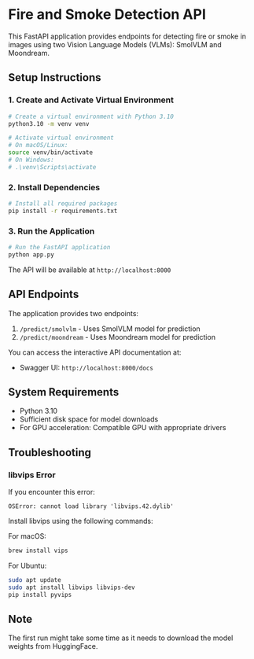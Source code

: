 # Fire and Smoke Detection API

This FastAPI application provides endpoints for detecting fire or smoke in images using two Vision Language Models (VLMs): SmolVLM and Moondream.

## Setup Instructions

### 1. Create and Activate Virtual Environment

```bash
# Create a virtual environment with Python 3.10
python3.10 -m venv venv

# Activate virtual environment
# On macOS/Linux:
source venv/bin/activate
# On Windows:
# .\venv\Scripts\activate
```

### 2. Install Dependencies

```bash
# Install all required packages
pip install -r requirements.txt
```

### 3. Run the Application

```bash
# Run the FastAPI application
python app.py
```

The API will be available at `http://localhost:8000`

## API Endpoints

The application provides two endpoints:

1. `/predict/smolvlm` - Uses SmolVLM model for prediction
2. `/predict/moondream` - Uses Moondream model for prediction

You can access the interactive API documentation at:
- Swagger UI: `http://localhost:8000/docs`

## System Requirements

- Python 3.10
- Sufficient disk space for model downloads
- For GPU acceleration: Compatible GPU with appropriate drivers

## Troubleshooting

### libvips Error
If you encounter this error:
```
OSError: cannot load library 'libvips.42.dylib'
```

Install libvips using the following commands:

For macOS:
```bash
brew install vips
```

For Ubuntu:
```bash
sudo apt update
sudo apt install libvips libvips-dev
pip install pyvips
```



## Note

The first run might take some time as it needs to download the model weights from HuggingFace. 
